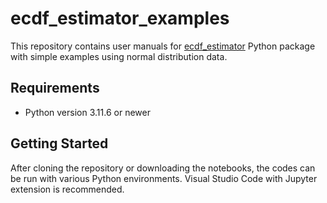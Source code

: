 # ecdf_estimator_examples

This repository contains user manuals for [ecdf_estimator](https://github.com/AndreasRupp/ecdf_estimator) Python package with simple examples using normal distribution data. 

## Requirements
* Python version 3.11.6 or newer

## Getting Started
After cloning the repository or downloading the notebooks, the codes can be run with various Python environments. Visual Studio Code with Jupyter extension is recommended. 